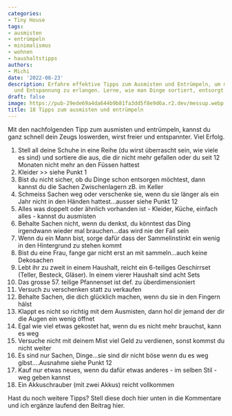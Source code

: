 ```yaml
---
categories:
- Tiny House
tags:
- ausmisten
- entrümpeln
- minimalismus
- wohnen
- haushaltstipps
authors:
- Michi
date: '2022-08-23'
description: Erfahre effektive Tipps zum Ausmisten und Entrümpeln, um mehr Freiheit
  und Entspannung zu erlangen. Lerne, wie man Dinge sortiert, entsorgt und ersetzt.
draft: false
image: https://pub-29ede69a4da644b9b81fa3dd5f8e9d6a.r2.dev/messup.webp
title: 18 Tipps zum ausmisten und entrümpeln
---
```


Mit den nachfolgenden Tipp zum ausmisten und entrümpeln, kannst du ganz
schnell dein Zeugs loswerden, wirst freier und entspannter. Viel Erfolg.

  1. Stell all deine Schuhe in eine Reihe (du wirst überrascht sein, wie viele es sind) und sortiere die aus, die dir nicht mehr gefallen oder du seit 12 Monaten nicht mehr an den Füssen hattest
  2. Kleider >> siehe Punkt 1
  3. Bist du nicht sicher, ob du Dinge schon entsorgen möchtest, dann kannst du die Sachen Zwischenlagern zB. im Keller
  4. Schmeiss Sachen weg oder verschenke sie, wenn du sie länger als ein Jahr nicht in den Händen hattest…ausser siehe Punkt 12
  5. Alles was doppelt oder ähnlich vorhanden ist - Kleider, Küche, einfach alles - kannst du ausmisten
  6. Behalte Sachen nicht, wenn du denkst, du könntest das Ding irgendwann wieder mal brauchen…das wird nie der Fall sein
  7. Wenn du ein Mann bist, sorge dafür dass der Sammelinstinkt ein wenig in den Hintergrund zu stehen kommt
  8. Bist du eine Frau, fange gar nicht erst an mit sammeln…auch keine Dekosachen
  9. Lebt ihr zu zweit in einem Haushalt, reicht ein 6-teiliges Geschirrset (Teller, Besteck, Gläser). In einem vierer Haushalt sind acht Sets
  10. Das grosse 57. teilige Pfannenset ist def. zu überdimensioniert
  11. Versuch zu verschenken statt zu verkaufen
  12. Behalte Sachen, die dich glücklich machen, wenn du sie in den Fingern hälst
  13. Klappt es nicht so richtig mit dem Ausmisten, dann hol dir jemand der dir die Augen ein wenig öffnet
  14. Egal wie viel etwas gekostet hat, wenn du es nicht mehr brauchst, kann es weg
  15. Versuche nicht mit deinem Mist viel Geld zu verdienen, sonst kommst du nicht weiter
  16. Es sind nur Sachen, Dinge…sie sind dir nicht böse wenn du es weg gibst….Ausnahme siehe Punkt 12
  17. Kauf nur etwas neues, wenn du dafür etwas anderes - im selben Stil - weg geben kannst
  18. Ein Akkuschrauber (mit zwei Akkus) reicht vollkommen

Hast du noch weitere Tipps? Stell diese doch hier unten in die Kommentare und
ich ergänze laufend den Beitrag hier.